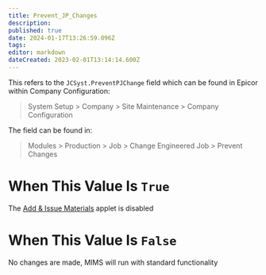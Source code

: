 ```yaml
---
title: Prevent_JP_Changes
description: 
published: true
date: 2024-01-17T13:26:59.096Z
tags: 
editor: markdown
dateCreated: 2023-02-01T13:14:14.600Z
---
```


This refers to the `JCSyst.PreventPJChange` field which can be found in Epicor within Company Configuration:
> System Setup > Company > Site Maintenance > Company Configuration

The field can be found in:
> Modules > Production > Job > Change Engineered Job > Prevent Changes

# When This Value Is `True`
The [Add & Issue Materials](./Applets/Add_%26_Issue_Parts/Add_%26_Issue_Parts.md) applet is disabled

# When This Value Is `False`
No changes are made, MIMS will run with standard functionality